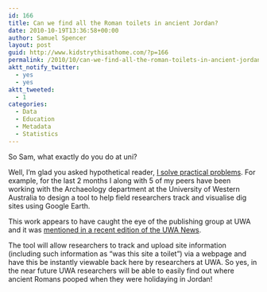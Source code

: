 ```yaml
---
id: 166
title: Can we find all the Roman toilets in ancient Jordan?
date: 2010-10-19T13:36:58+00:00
author: Samuel Spencer
layout: post
guid: http://www.kidstrythisathome.com/?p=166
permalink: /2010/10/can-we-find-all-the-roman-toilets-in-ancient-jordan/
aktt_notify_twitter:
  - yes
  - yes
aktt_tweeted:
  - 1
categories:
  - Data
  - Education
  - Metadata
  - Statistics
---
```

So Sam, what exactly do you do at uni?

Well, I&#8217;m glad you asked hypothetical reader, [I solve practical problems](http://www.teamfortress.com/engineer.htm). For example, for the last 2 months I along with 5 of my peers have been working with the Archaeology department at the University of Western Australia to design a tool to help field researchers track and visualise dig sites using Google Earth.

This work appears to have caught the eye of the publishing group at UWA and it was [mentioned in a recent edition of the UWA News](http://uwanews.publishing.uwa.edu.au/?f=284022).

The tool will allow researchers to track and upload site information (including such information as &#8220;was this site a toilet&#8221;) via a webpage and have this be instantly viewable back here by researchers at UWA. So yes, in the near future UWA researchers will be able to easily find out where ancient Romans pooped when they were holidaying in Jordan!